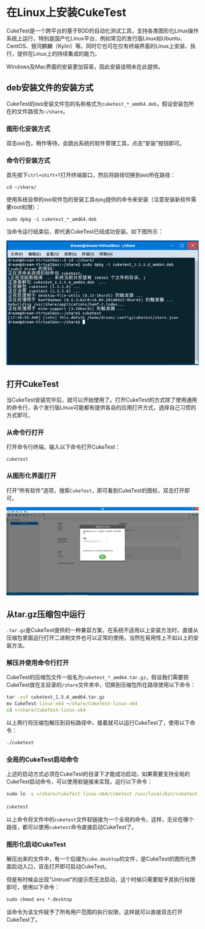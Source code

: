 # 在Linux上安装CukeTest

CukeTest是一个跨平台的基于BDD的自动化测试工具，支持各类图形化Linux操作系统上运行，特别是国产化Linux平台，例如常见的发行版Linux如Ubuntu、CentOS、银河麒麟（Kylin）等。同时它也可在仅有终端界面的Linux上安装、执行，提供在Linux上的持续集成的能力。

Windows及Mac界面的安装更加容易，因此安装说明未在此提供。

## deb安装文件的安装方式

CukeTest的`deb`安装文件包的名称格式为`cuketest_*_amd64.deb`，假设安装包所在的文件路径为`~/share`。

### 图形化安装方式

双击`deb`包，稍作等待，会跳出系统的软件管理工具，点击“安装”按钮即可。

### 命令行安装方式

首先按下`ctrl+shift+T`打开终端窗口，然后将路径切换到`deb`所在路径：

```
cd ~/share/
```

使用系统自带的`deb`软件包的安装工具`dpkg`提供的命令来安装（注意安装新软件需要root权限）：

```
sudo dpkg -i cuketest_*_amd64.deb
```

当命令运行结束后，即代表CukeTest已经成功安装。如下图所示：

![deb包安装过程](./assets/install/setup_linux.png)

## 打开CukeTest
当CukeTest安装完毕后，就可以开始使用了。打开CukeTest的方式除了使用通用的命令行，各个发行版Linux可能都有提供各自的应用打开方式，选择自己习惯的方式即可。

### 从命令行打开

打开命令行终端，输入以下命令打开CukeTest：
```
cuketest 
```

### 从图形化界面打开
打开“所有软件”选项，搜索`CukeTest`，即可看到CukeTest的图标，双击打开即可。

![欢迎界面](./assets/install/welcome_linux.png)


## 从tar.gz压缩包中运行

`.tar.gz`是CukeTest提供的一种兼容方案，在系统不适用以上安装方法时，直接从压缩包里面运行打开二进制文件也可以正常的使用，当然在易用性上不如以上的安装方法。

### 解压并使用命令行打开
CukeTest的压缩包文件一般名为`cuketest_*_amd64.tar.gz`，假设我们需要把CukeTest放在主目录的`/share`文件夹中，切换到压缩包所在路径使用以下命令：

```cmd
tar -xvf cuketest_1.5.6_amd64.tar.gz 
mv CukeTest-linux-x64 ~/share/CukeTest-linux-x64
cd ~/share/CukeTest-linux-x64
```

以上两行将压缩包解压到目标路径中，接着就可以运行CukeTest了，使用以下命令：

```cmd
./cuketest
```

### 全局的CukeTest启动命令

上述的启动方式必须在CukeTest的目录下才能成功启动，如果需要支持全局的CukeTest启动命令，可以使用软链接来实现，运行以下命令：

```cmd
sudo ln -s ~/share/CukeTest-linux-x64/cuketest /usr/local/bin/cuketest

cuketest
```

以上命令将文件中的`cuketest`文件软链接为一个全局的命令，这样，无论在哪个路径，都可以使用`cuketest`命令直接启动CukeTest了。

### 图形化启动CukeTest

解压出来的文件中，有一个后缀为`cuke.desktop`的文件，是CukeTest的图形化界面启动入口，双击打开即可启动CukeTest。

但是有时候会出现“Untrust”的提示而无法启动，这个时候只需要赋予其执行权限即可，使用以下命令：

```cmd
sudo chmod a+x *.desktop
```

该命令为该文件赋予了所有用户范围的执行权限，这样就可以直接双击打开CukeTest了。